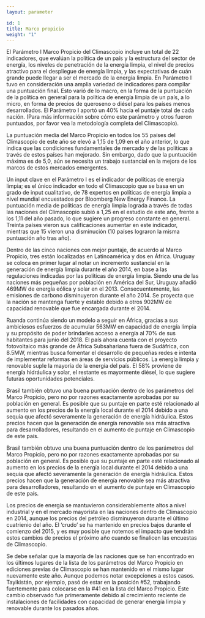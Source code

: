 ```yaml
---
layout: parameter

id: 1
title: Marco propicio
weight: "1"
---
```

El Parámetro I Marco  Propicio del Climascopio incluye un total de 22 indicadores, que evalúan la política de un país y la estructura del sector de energía, los niveles de penetración de la energía limpia, el nivel de precios atractivo para el despliegue de energía limpia, y las expectativas de cuán grande puede llegar a ser el mercado de la energía limpia. En Parámetro I tuvo en consideración una amplia variedad de indicadores para compilar una puntuación final. Esto varió de lo macro, en la forma de la puntuación de la política en general para la política de energía limpia de un país, a lo micro, en forma de precios de queroseno o diésel para los países menos desarrollados. El Parámetro I aportó un 40% hacia el puntaje total de cada nación. (Para más información sobre cómo este parámetro y otros fueron puntuados, por favor vea la metodología completa del Climascopio).

La puntuación media del Marco Propicio en todos los 55 países del Climascopio de este año se elevó a 1,15 de 1,09 en el año anterior, lo que indica que las condiciones fundamentales de mercado y de las políticas a través de estos países han mejorado. Sin embargo, dado que la puntuación máxima es de 5,0, aún se necesita un trabajo sustancial en la mejora de los marcos de estos mercados emergentes.

Un input clave en el Parámetro I es el indicador de políticas de energía limpia; es el único indicador en todo el Climascopio que se basa en un grado de input cualitativo, de 78 expertos en políticas de energía limpia a nivel mundial encuestados por Bloomberg New Energy Finance. La puntuación media de políticas de energía limpia lograda a través de todas las naciones del Climascopio subió a 1,25 en el estudio de este año, frente a los 1,11 del año pasado, lo que sugiere un progreso constante en general. Treinta países vieron sus calificaciones aumentar en este indicador, mientras que 15 vieron una disminución (10 países lograron la misma puntuación año tras año).

Dentro de las cinco naciones con mejor puntaje, de acuerdo al Marco Propicio, tres están localizadas en Latinoamérica y dos en África. Uruguay se coloca en primer lugar al notar un incremento sustancial en la generación de energía limpia durante el año 2014, en base a las regulaciones indicadas por las políticas de energía limpia. Siendo una de las naciones más pequeñas por población en América del Sur, Uruguay añadió 469MW de energía eólica y solar en el 2013. Consecuentemente, las emisiones de carbono disminuyeron durante el año 2014.  Se proyecta que la nación se mantenga fuerte y estable debido a otros 902MW de capacidad renovable que fue encargada durante el 2014.

Ruanda continúa siendo un modelo a seguir en África, gracias a sus ambiciosos esfuerzos  de acumular 563MW en capacidad de energía limpia y su propósito de poder brindarles acceso a energía al 70% de sus habitantes para junio del 2018. El país ahora cuenta con el proyecto fotovoltaico más grande de África Subsahariana fuera de Sudáfrica, con 8.5MW, mientras busca fomentar el desarrollo de pequeñas redes e intenta de implementar reformas en áreas de servicios públicos. La energía limpia y renovable suple la mayoría de la energía del país. El 58% proviene de energía hidráulica y solar, el restante es mayormente diésel, lo que sugiere futuras oportunidades potenciales. 

Brasil también obtuvo una buena puntuación dentro de los parámetros del Marco Propicio, pero no por razones exactamente aprobadas por su población en general. Es posible que su puntaje en parte esté relacionado al aumento en los precios de la energía local durante el 2014 debido a una sequía que afectó severamente la generación de energía hidráulica. Estos precios hacen que la generación de energía renovable sea más atractiva para desarrolladores, resultando en el aumento de puntaje en Climascopio de este país. 

Brasil también obtuvo una buena puntuación dentro de los parámetros del Marco Propicio, pero no por razones exactamente aprobadas por su población en general. Es posible que su puntaje en parte esté relacionado al aumento en los precios de la energía local durante el 2014 debido a una sequía que afectó severamente la generación de energía hidráulica. Estos precios hacen que la generación de energía renovable sea más atractiva para desarrolladores, resultando en el aumento de puntaje en Climascopio de este país.

Los precios de energía se mantuvieron considerablemente altos a nivel industrial y en el mercado mayorista en las naciones dentro de Climascopio en 2014, aunque los precios del petróleo disminuyeron durante el último cuatrienio del año. El ‘crudo’ se ha mantenido en precios bajos durante el comienzo del 2015, y es muy posible que notemos el impacto que tendrán  estos cambios de precios el próximo año cuando se finalicen las encuestas de Climascopio. 

Se debe señalar que la mayoría de las naciones que se han encontrado en los últimos lugares de la lista de los parámetros del Marco Propicio en ediciones previas de Climascopio se han mantenido en el mismo lugar nuevamente este año. Aunque podemos notar excepciones a estos casos. Tayikistán, por ejemplo, pasó de estar en la posición #52, trabajando fuertemente para colocarse en la #41 en la lista del Marco Propicio. Este cambio observado fue primeramente debido al crecimiento reciente de instalaciones de facilidades con capacidad de generar energía limpia y renovable durante los pasados años. 

